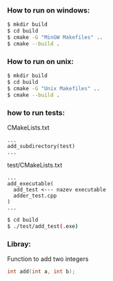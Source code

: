 ### How to run on windows:
```bash
$ mkdir build
$ cd build
$ cmake -G "MinGW Makefiles" ..
$ cmake --build .
```

### How to run on unix:
```bash
$ mkdir build
$ cd build
$ cmake -G "Unix Makefiles" ..
$ cmake --build .
```

###  how to run tests:
CMakeLists.txt
```
...
add_subdirectory(test)
...
```

test/CMakeLists.txt
```
...
add_executable(
  add_test <--- nazev executable
  adder_test.cpp
)
...
```

```bash
$ cd build
$ ./test/add_test(.exe)
```


### Libray:

Function to add two integers
```c
int add(int a, int b);
```
